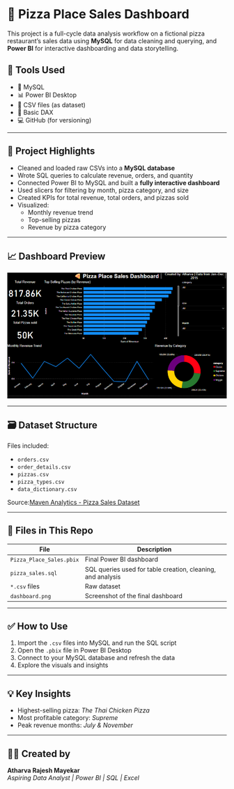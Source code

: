 # 🍕 Pizza Place Sales Dashboard

This project is a full-cycle data analysis workflow on a fictional pizza restaurant’s sales data using **MySQL** for data cleaning and querying, and **Power BI** for interactive dashboarding and data storytelling.

## 🔧 Tools Used
- 🐬 MySQL
- 📊 Power BI Desktop
- 📁 CSV files (as dataset)
- 🧠 Basic DAX
- 💻 GitHub (for versioning)

---

## 📌 Project Highlights
- Cleaned and loaded raw CSVs into a **MySQL database**
- Wrote SQL queries to calculate revenue, orders, and quantity
- Connected Power BI to MySQL and built a **fully interactive dashboard**
- Used slicers for filtering by month, pizza category, and size
- Created KPIs for total revenue, total orders, and pizzas sold
- Visualized:
  - Monthly revenue trend
  - Top-selling pizzas
  - Revenue by pizza category

---

## 📈 Dashboard Preview

![Pizza Sales Dashboard](https://github.com/Atharva-mayekar15/powerbi-pizza-sales-dashboard/blob/main/Dashboard.png)

---

## 🗃️ Dataset Structure

Files included:
- `orders.csv`
- `order_details.csv`
- `pizzas.csv`
- `pizza_types.csv`
- `data_dictionary.csv`

Source:[Maven Analytics - Pizza Sales Dataset](https://www.mavenanalytics.io/)


---

## 📂 Files in This Repo

| File | Description |
|------|-------------|
| `Pizza_Place_Sales.pbix` | Final Power BI dashboard |
| `pizza_sales.sql` | SQL queries used for table creation, cleaning, and analysis |
| `*.csv` files | Raw dataset |
| `dashboard.png` | Screenshot of the final dashboard |

---

## ✅ How to Use
1. Import the `.csv` files into MySQL and run the SQL script
2. Open the `.pbix` file in Power BI Desktop
3. Connect to your MySQL database and refresh the data
4. Explore the visuals and insights

---

## 💡 Key Insights
- Highest-selling pizza: *The Thai Chicken Pizza*
- Most profitable category: *Supreme*
- Peak revenue months: *July & November*

---

## 👨‍💻 Created by
**Atharva Rajesh Mayekar**  
*Aspiring Data Analyst | Power BI | SQL | Excel*

